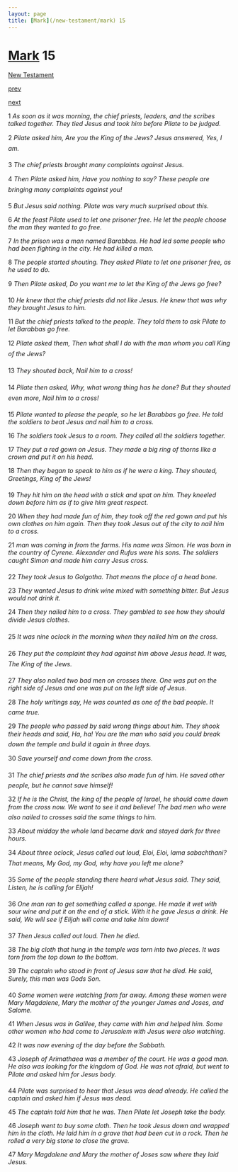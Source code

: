 ```yaml
---
layout: page
title: [Mark](/new-testament/mark) 15
---
```


# [Mark](/new-testament/mark) 15

[New Testament](/new-testament)


[prev](/new-testament/mark/mark-14.html)


[next](/new-testament/mark/mark-16.html)

1 _As soon as it was morning, the chief priests, leaders, and the scribes talked together.  They tied Jesus and took him before Pilate to be judged._

2 _Pilate asked him, Are you the King of the Jews? Jesus answered, Yes, I am._

3 _The chief priests brought many complaints against Jesus._

4 _Then Pilate asked him, Have you nothing to say? These people are bringing many complaints against you!_

5 _But Jesus said nothing. Pilate was very much surprised about this._

6 _At the feast Pilate used to let one prisoner free. He let the people choose the man they wanted to go free._

7 _In the prison was a man named Barabbas. He had led some people who had been fighting in the city. He had killed a man._

8 _The people started shouting. They asked Pilate to let one prisoner free, as he used to do._

9 _Then Pilate asked, Do you want me to let the King of the Jews go free?_

10 _He knew that the chief priests did not like Jesus. He knew that was why they brought Jesus to him._

11 _But the chief priests talked to the people. They told them to ask Pilate to let Barabbas go free._

12 _Pilate asked them, Then what shall I do with the man whom you call King of the Jews?_

13 _They shouted back, Nail him to a cross!_

14 _Pilate then asked, Why, what wrong thing has he done? But they shouted even more,  Nail him to a cross!_

15 _Pilate wanted to please the people, so he let Barabbas go free. He told the soldiers to beat Jesus and nail him to a cross._

16 _The soldiers took Jesus to a room. They called all the soldiers together._

17 _They put a red gown on Jesus. They made a big ring of thorns like a crown and put it on his head._

18 _Then they began to speak to him as if he were a king. They shouted, Greetings, King of the Jews!_

19 _They hit him on the head with a stick and spat on him. They kneeled down before him as if to give him great respect._

20 _When they had made fun of him, they took off the red gown and put his own clothes on him again. Then they took Jesus out of the city to nail him to a cross._

21 _man was coming in from the farms. His name was Simon. He was born in the country of Cyrene. Alexander and Rufus were his sons. The soldiers caught Simon and made him carry Jesus cross._

22 _They took Jesus to Golgotha. That means the place of a head bone._

23 _They wanted Jesus to drink wine mixed with something bitter. But Jesus would not drink it._

24 _Then they nailed him to a cross. They gambled to see how they should divide Jesus  clothes._

25 _It was nine oclock in the morning when they nailed him on the cross._

26 _They put the complaint they had against him above Jesus head. It was, The King of the Jews._

27 _They also nailed two bad men on crosses there. One was put on the right side of Jesus and one was put on the left side of Jesus._

28 _The holy writings say, He was counted as one of the bad people. It came true._

29 _The people who passed by said wrong things about him. They shook their heads and said, Ha, ha! You are the man who said you could break down the temple and build it again in three days._

30 _Save yourself and come down from the cross._

31 _The chief priests and the scribes also made fun of him. He saved other people, but he cannot save himself!_

32 _If he is the Christ, the king of the people of Israel, he should come down from the cross now. We want to see it and believe! The bad men who were also nailed to crosses said the same things to him._

33 _About midday the whole land became dark and stayed dark for three hours._

34 _About three oclock, Jesus called out loud, Eloi, Eloi, lama sabachthani? That means,  My God, my God, why have you left me alone?_

35 _Some of the people standing there heard what Jesus said. They said, Listen, he is calling for Elijah!_

36 _One man ran to get something called a sponge. He made it wet with sour wine and put it on the end of a stick. With it he gave Jesus a drink. He said, We will see if Elijah will come and take him down!_

37 _Then Jesus called out loud. Then he died._

38 _The big cloth that hung in the temple was torn into two pieces. It was torn from the top down to the bottom._

39 _The captain who stood in front of Jesus saw that he died. He said, Surely, this man was Gods Son._

40 _Some women were watching from far away. Among these women were Mary Magdalene, Mary the mother of the younger James and Joses, and Salome._

41 _When Jesus was in Galilee, they came with him and helped him. Some other women who had come to Jerusalem with Jesus were also watching._

42 _It was now evening of the day before the Sabbath._

43 _Joseph of Arimathaea was a member of the court. He was a good man. He also was looking for the kingdom of God. He was not afraid, but went to Pilate and asked him for Jesus body._

44 _Pilate was surprised to hear that Jesus was dead already. He called the captain and asked him if Jesus was dead._

45 _The captain told him that he was. Then Pilate let Joseph take the body._

46 _Joseph went to buy some cloth. Then he took Jesus down and wrapped him in the cloth.  He laid him in a grave that had been cut in a rock. Then he rolled a very big stone to close the grave._

47 _Mary Magdalene and Mary the mother of Joses saw where they laid Jesus._

